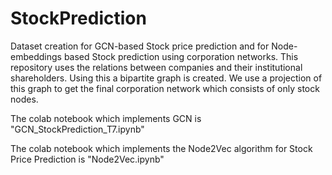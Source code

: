 # StockPrediction

<!-- pipreqs /home/udbhav/main/NITK/4th_Year/7th_Sem/IT449-Major_Project_1/Decided_Project/Repo/StockPrediction -->

Dataset creation for GCN-based Stock price prediction and for Node-embeddings based Stock prediction using corporation networks. This repository uses the relations between companies and their institutional shareholders. Using this a bipartite graph is created. We use a projection of this graph to get the final corporation network which consists of only stock nodes.

The colab notebook which implements GCN is "GCN_StockPrediction_T7.ipynb"

The colab notebook which implements the Node2Vec algorithm for Stock Price Prediction is "Node2Vec.ipynb"
